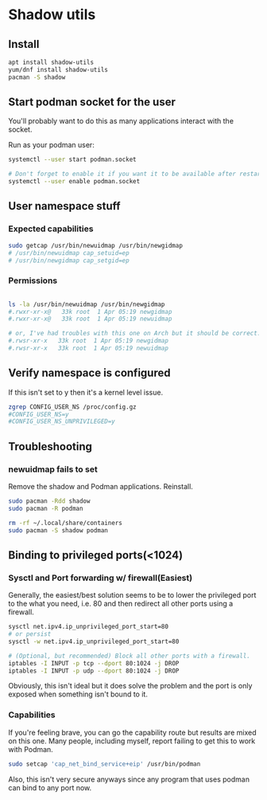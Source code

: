 
# Shadow utils

## Install
```bash
apt install shadow-utils
yum/dnf install shadow-utils
pacman -S shadow
```

## Start podman socket for the user

You'll probably want to do this as many applications interact with the socket.

Run as your podman user:

```bash
systemctl --user start podman.socket

# Don't forget to enable it if you want it to be available after restart
systemctl --user enable podman.socket
```


## User namespace stuff


### Expected capabilities

```bash
sudo getcap /usr/bin/newuidmap /usr/bin/newgidmap
# /usr/bin/newuidmap cap_setuid=ep
# /usr/bin/newgidmap cap_setgid=ep

```


### Permissions

``` bash

ls -la /usr/bin/newuidmap /usr/bin/newgidmap
#.rwxr-xr-x@   33k root  1 Apr 05:19 newgidmap
#.rwxr-xr-x@   33k root  1 Apr 05:19 newuidmap

# or, I've had troubles with this one on Arch but it should be correct.
#.rwsr-xr-x   33k root  1 Apr 05:19 newgidmap
#.rwsr-xr-x   33k root  1 Apr 05:19 newuidmap
```


## Verify namespace is configured

If this isn't set to y then it's a kernel level issue.
```bash
zgrep CONFIG_USER_NS /proc/config.gz
#CONFIG_USER_NS=y
#CONFIG_USER_NS_UNPRIVILEGED=y
```


## Troubleshooting

### newuidmap fails to set

Remove the shadow and Podman applications.  Reinstall.
```bash
sudo pacman -Rdd shadow
sudo pacman -R podman

rm -rf ~/.local/share/containers
sudo pacman -S shadow podman
```


## Binding to privileged ports(<1024)

### Sysctl and Port forwarding w/ firewall(Easiest)

Generally, the easiest/best solution seems to be to lower the privileged port
to the what you need, i.e. 80 and then redirect all other ports using a firewall.

```bash
sysctl net.ipv4.ip_unprivileged_port_start=80
# or persist
sysctl -w net.ipv4.ip_unprivileged_port_start=80

# (Optional, but recommended) Block all other ports with a firewall.
iptables -I INPUT -p tcp --dport 80:1024 -j DROP
iptables -I INPUT -p udp --dport 80:1024 -j DROP
```

Obviously, this isn't ideal but it does solve the problem and the port is only 
exposed when something isn't bound to it.

### Capabilities

If you're feeling brave, you can go the capability route but results are mixed
on this one.  Many people, including myself, report failing to get this to work
with Podman.

```bash
sudo setcap 'cap_net_bind_service+eip' /usr/bin/podman 
```

Also, this isn't very secure anyways since any program that uses podman can bind
to any port now.

